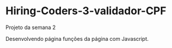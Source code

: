 # Hiring-Coders-3-validador-CPF
Projeto da semana 2

Desenvolvendo página funções da página com Javascript.
